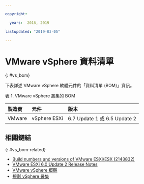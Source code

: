 ```yaml
---

copyright:

  years:  2016, 2019

lastupdated: "2019-03-05"

---
```


# VMware vSphere 資料清單
{: #vs_bom}

下表詳述 VMware vSphere 軟體元件的「資料清單 (BOM)」資訊。

表 1. VMware vSphere 叢集的 BOM

|製造商       |元件                            |版本|
|:-------------|:--------------------------------|:--------|
|VMware       |vSphere ESXi                    |6.7 Update 1 或 6.5 Update 2 |

## 相關鏈結
{: #vs_bom-related}

* [Build numbers and versions of VMware ESXi/ESX (2143832)](https://kb.vmware.com/s/article/2143832)
* [VMware ESXi 6.0 Update 2 Release Notes](https://docs.vmware.com/en/VMware-vSphere/6.0/rn/vsphere-esxi-60u2-release-notes.html)
* [VMware vSphere 概觀](/docs/services/vmwaresolutions/vsphere?topic=vmware-solutions-vs_vsphereclusteroverview)
* [規劃 vSphere 叢集](/docs/services/vmwaresolutions/vsphere?topic=vmware-solutions-vs_planning)

